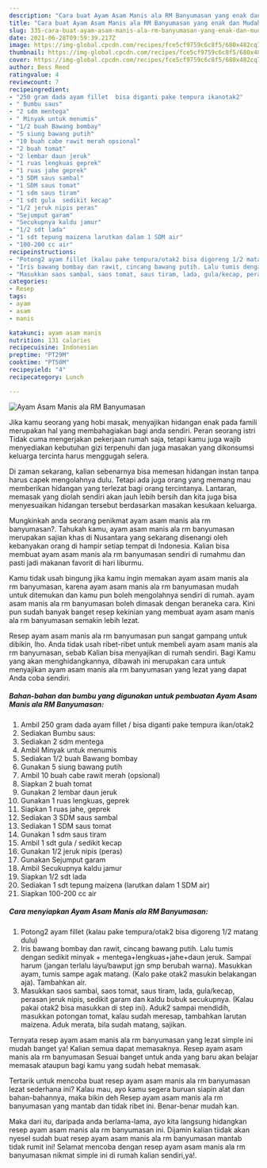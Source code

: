 ```yaml
---
description: "Cara buat Ayam Asam Manis ala RM Banyumasan yang enak dan Mudah Dibuat"
title: "Cara buat Ayam Asam Manis ala RM Banyumasan yang enak dan Mudah Dibuat"
slug: 335-cara-buat-ayam-asam-manis-ala-rm-banyumasan-yang-enak-dan-mudah-dibuat
date: 2021-06-28T09:59:39.217Z
image: https://img-global.cpcdn.com/recipes/fce5cf9759c6c8f5/680x482cq70/ayam-asam-manis-ala-rm-banyumasan-foto-resep-utama.jpg
thumbnail: https://img-global.cpcdn.com/recipes/fce5cf9759c6c8f5/680x482cq70/ayam-asam-manis-ala-rm-banyumasan-foto-resep-utama.jpg
cover: https://img-global.cpcdn.com/recipes/fce5cf9759c6c8f5/680x482cq70/ayam-asam-manis-ala-rm-banyumasan-foto-resep-utama.jpg
author: Bess Reed
ratingvalue: 4
reviewcount: 7
recipeingredient:
- "250 gram dada ayam fillet  bisa diganti pake tempura ikanotak2"
- " Bumbu saus"
- "2 sdm mentega"
- " Minyak untuk menumis"
- "1/2 buah Bawang bombay"
- "5 siung bawang putih"
- "10 buah cabe rawit merah opsional"
- "2 buah tomat"
- "2 lembar daun jeruk"
- "1 ruas lengkuas geprek"
- "1 ruas jahe geprek"
- "3 SDM saus sambal"
- "1 SDM saus tomat"
- "1 sdm saus tiram"
- "1 sdt gula  sedikit kecap"
- "1/2 jeruk nipis peras"
- "Sejumput garam"
- "Secukupnya kaldu jamur"
- "1/2 sdt lada"
- "1 sdt tepung maizena larutkan dalam 1 SDM air"
- "100-200 cc air"
recipeinstructions:
- "Potong2 ayam fillet (kalau pake tempura/otak2 bisa digoreng 1/2 matang dulu)"
- "Iris bawang bombay dan rawit, cincang bawang putih. Lalu tumis dengan sedikit minyak + mentega+lengkuas+jahe+daun jeruk. Sampai harum (jangan terlalu layu/bawput jgn smp berubah warna). Masukkan ayam, tumis sampe agak matang. (Kalo pake otak2 masukin belakangan aja). Tambahkan air."
- "Masukkan saos sambal, saos tomat, saus tiram, lada, gula/kecap, perasan jeruk nipis, sedikit garam dan kaldu bubuk secukupnya. (Kalau pakai otak2 bisa masukkan di step ini). Aduk2 sampai mendidih, masukkan potongan tomat, kalau sudah meresap, tambahkan larutan maizena. Aduk merata, bila sudah matang, sajikan."
categories:
- Resep
tags:
- ayam
- asam
- manis

katakunci: ayam asam manis 
nutrition: 131 calories
recipecuisine: Indonesian
preptime: "PT29M"
cooktime: "PT50M"
recipeyield: "4"
recipecategory: Lunch

---
```



![Ayam Asam Manis ala RM Banyumasan](https://img-global.cpcdn.com/recipes/fce5cf9759c6c8f5/680x482cq70/ayam-asam-manis-ala-rm-banyumasan-foto-resep-utama.jpg)

Jika kamu seorang yang hobi masak, menyajikan hidangan enak pada famili merupakan hal yang membahagiakan bagi anda sendiri. Peran seorang istri Tidak cuma mengerjakan pekerjaan rumah saja, tetapi kamu juga wajib menyediakan kebutuhan gizi terpenuhi dan juga masakan yang dikonsumsi keluarga tercinta harus menggugah selera.

Di zaman  sekarang, kalian sebenarnya bisa memesan hidangan instan tanpa harus capek mengolahnya dulu. Tetapi ada juga orang yang memang mau memberikan hidangan yang terlezat bagi orang tercintanya. Lantaran, memasak yang diolah sendiri akan jauh lebih bersih dan kita juga bisa menyesuaikan hidangan tersebut berdasarkan masakan kesukaan keluarga. 



Mungkinkah anda seorang penikmat ayam asam manis ala rm banyumasan?. Tahukah kamu, ayam asam manis ala rm banyumasan merupakan sajian khas di Nusantara yang sekarang disenangi oleh kebanyakan orang di hampir setiap tempat di Indonesia. Kalian bisa membuat ayam asam manis ala rm banyumasan sendiri di rumahmu dan pasti jadi makanan favorit di hari liburmu.

Kamu tidak usah bingung jika kamu ingin memakan ayam asam manis ala rm banyumasan, karena ayam asam manis ala rm banyumasan mudah untuk ditemukan dan kamu pun boleh mengolahnya sendiri di rumah. ayam asam manis ala rm banyumasan boleh dimasak dengan beraneka cara. Kini pun sudah banyak banget resep kekinian yang membuat ayam asam manis ala rm banyumasan semakin lebih lezat.

Resep ayam asam manis ala rm banyumasan pun sangat gampang untuk dibikin, lho. Anda tidak usah ribet-ribet untuk membeli ayam asam manis ala rm banyumasan, sebab Kalian bisa menyajikan di rumah sendiri. Bagi Kamu yang akan menghidangkannya, dibawah ini merupakan cara untuk menyajikan ayam asam manis ala rm banyumasan yang lezat yang dapat Anda coba sendiri.

<!--inarticleads1-->

##### Bahan-bahan dan bumbu yang digunakan untuk pembuatan Ayam Asam Manis ala RM Banyumasan:

1. Ambil 250 gram dada ayam fillet / bisa diganti pake tempura ikan/otak2
1. Sediakan  Bumbu saus:
1. Sediakan 2 sdm mentega
1. Ambil  Minyak untuk menumis
1. Sediakan 1/2 buah Bawang bombay
1. Gunakan 5 siung bawang putih
1. Ambil 10 buah cabe rawit merah (opsional)
1. Siapkan 2 buah tomat
1. Gunakan 2 lembar daun jeruk
1. Gunakan 1 ruas lengkuas, geprek
1. Siapkan 1 ruas jahe, geprek
1. Sediakan 3 SDM saus sambal
1. Sediakan 1 SDM saus tomat
1. Gunakan 1 sdm saus tiram
1. Ambil 1 sdt gula / sedikit kecap
1. Gunakan 1/2 jeruk nipis (peras)
1. Gunakan Sejumput garam
1. Ambil Secukupnya kaldu jamur
1. Siapkan 1/2 sdt lada
1. Sediakan 1 sdt tepung maizena (larutkan dalam 1 SDM air)
1. Siapkan 100-200 cc air




<!--inarticleads2-->

##### Cara menyiapkan Ayam Asam Manis ala RM Banyumasan:

1. Potong2 ayam fillet (kalau pake tempura/otak2 bisa digoreng 1/2 matang dulu)
1. Iris bawang bombay dan rawit, cincang bawang putih. Lalu tumis dengan sedikit minyak + mentega+lengkuas+jahe+daun jeruk. Sampai harum (jangan terlalu layu/bawput jgn smp berubah warna). Masukkan ayam, tumis sampe agak matang. (Kalo pake otak2 masukin belakangan aja). Tambahkan air.
1. Masukkan saos sambal, saos tomat, saus tiram, lada, gula/kecap, perasan jeruk nipis, sedikit garam dan kaldu bubuk secukupnya. (Kalau pakai otak2 bisa masukkan di step ini). Aduk2 sampai mendidih, masukkan potongan tomat, kalau sudah meresap, tambahkan larutan maizena. Aduk merata, bila sudah matang, sajikan.




Ternyata resep ayam asam manis ala rm banyumasan yang lezat simple ini mudah banget ya! Kalian semua dapat memasaknya. Resep ayam asam manis ala rm banyumasan Sesuai banget untuk anda yang baru akan belajar memasak ataupun bagi kamu yang sudah hebat memasak.

Tertarik untuk mencoba buat resep ayam asam manis ala rm banyumasan lezat sederhana ini? Kalau mau, ayo kamu segera buruan siapin alat dan bahan-bahannya, maka bikin deh Resep ayam asam manis ala rm banyumasan yang mantab dan tidak ribet ini. Benar-benar mudah kan. 

Maka dari itu, daripada anda berlama-lama, ayo kita langsung hidangkan resep ayam asam manis ala rm banyumasan ini. Dijamin kalian tiidak akan nyesel sudah buat resep ayam asam manis ala rm banyumasan mantab tidak rumit ini! Selamat mencoba dengan resep ayam asam manis ala rm banyumasan nikmat simple ini di rumah kalian sendiri,ya!.

